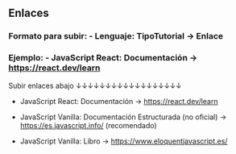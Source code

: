## Enlaces

### Formato para subir: - Lenguaje: TipoTutorial -> Enlace

### Ejemplo: - JavaScript React: Documentación -> https://react.dev/learn

Subir enlaces abajo
↓↓↓↓↓↓↓↓↓↓↓↓↓↓↓↓↓↓

- JavaScript React: Documentación -> https://react.dev/learn

- JavaScript Vanilla: Documentación Estructurada (no oficial) -> https://es.javascript.info/ (recomendado)

- JavaScript Vanilla: Libro -> https://www.eloquentjavascript.es/
